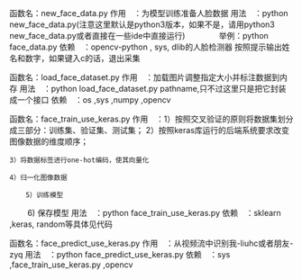 ﻿函数名：new_face_data.py
作用　：为模型训练准备人脸数据
用法　：python new_face_data.py(注意这里默认是python3版本，如果不是，请用python3 new_face_data.py或者直接在一些ide中直接运行)
　　　　举例：python face_data.py 
依赖　：opencv-python , sys, dlib的人脸检测器
按照提示输出姓名和数字，如果键入c的话，退出采集

函数名：load_face_dataset.py
作用　：加载图片调整指定大小并标注数据到内存
用法　：python load_face_dataset.py pathname,只不过这里只是把它封装成一个接口
依赖　：os ,sys ,numpy ,opencv

函数名：face_train_use_keras.py
作用　：1）按照交叉验证的原则将数据集划分成三部分：训练集、验证集、测试集；
	2）按照keras库运行的后端系统要求改变图像数据的维度顺序；

	3）将数据标签进行one-hot编码，使其向量化

	4）归一化图像数据

    	5）训练模型

　　	6) 保存模型
用法　：python face_train_use_keras.py
依赖　：sklearn ,keras, random等具体见代码
   	
函数名：face_predict_use_keras.py
作用　：从视频流中识别我-liuhc或者朋友-zyq
用法　：python face_predict_use_keras.py
依赖　：sys ,face_train_use_keras.py ,opencv

